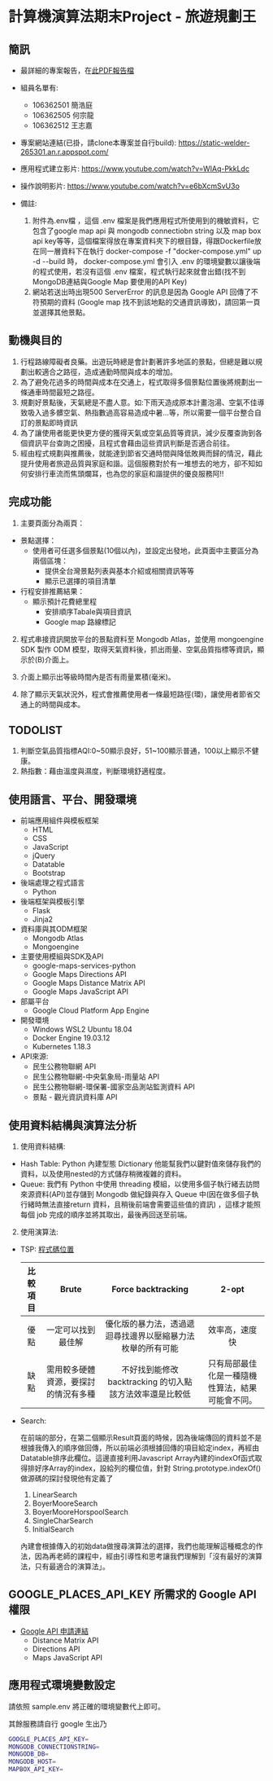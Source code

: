 # 計算機演算法期末Project - 旅遊規劃王

## 簡訊

- 最詳細的專案報告，在[此PDF報告檔](/期末報告_旅遊規劃王.pdf)

- 組員名單有:
  - 106362501 簡浩庭
  - 106362505 何宗龍
  - 106362512 王志嘉

- 專案網站連結(已掛，請clone本專案並自行build):
<https://static-welder-265301.an.r.appspot.com/>

- 應用程式建立影片:
<https://www.youtube.com/watch?v=WIAq-PkkLdc>

- 操作說明影片:
<https://www.youtube.com/watch?v=e6bXcmSvU3o>

- 備註:

  1. 附件為.env檔 ，這個 .env 檔案是我們應用程式所使用到的機敏資料，它包含了google map api 與 mongodb connectiobn string 以及 map box api key等等，這個檔案得放在專案資料夾下的根目錄，得跟Dockerfile放在同一層資料下在執行 docker-compose -f "docker-compose.yml" up -d --build 時， docker-compose.yml 會引入 .env 的環境變數以讓後端的程式使用，若沒有這個 .env 檔案，程式執行起來就會出錯(找不到MongoDB連結與Google Map 要使用的API Key)
  2. 網站若送出時出現500 ServerError 的訊息是因為 Google API 回傳了不符預期的資料 (Google map 找不到該地點的交通資訊導致)，請回第一頁並選擇其他景點。

## 動機與目的

1. 行程路線障礙者良藥。出遊玩時總是會計劃著許多地區的景點，但總是難以規劃出較適合之路徑，造成通勤時間與成本的增加。
2. 為了避免花過多的時間與成本在交通上，程式取得多個景點位置後將規劃出一條通車時間最短之路徑。
3. 規劃好景點後，天氣總是不盡人意。如:下雨天造成原本計畫泡湯、空氣不佳導致吸入過多髒空氣、熱指數過高容易造成中暑...等，所以需要一個平台整合自訂的景點即時資訊
4. 為了讓使用者能更快更方便的獲得天氣或空氣品質等資訊，減少反覆查詢到各個資訊平台查詢之困擾，且程式會藉由這些資訊判斷是否適合前往。
5. 經由程式規劃與推薦後，就能達到節省交通時間與降低敗興而歸的情況，藉此提升使用者旅遊品質與家庭和諧。這個服務對於有一堆想去的地方，卻不知如何安排行車流而焦頭爛耳，也為您的家庭和諧提供的優良服務阿!!

## 完成功能

1. 主要頁面分為兩頁：

- 景點選擇：
  - 使用者可任選多個景點(10個以內)，並設定出發地，此頁面中主要區分為兩個區塊：
    - 提供全台灣景點列表與基本介紹或相關資訊等等
    - 顯示已選擇的項目清單
- 行程安排推薦結果：
  - 顯示預計花費總里程
    - 安排順序Tabale與項目資訊
    - Google map 路線標記

2. 程式串接資訊開放平台的景點資料至 Mongodb Atlas，並使用 mongoengine SDK 製作 ODM 模型，取得天氣資料後，抓出雨量、空氣品質指標等資訊，顯示於(B)介面上。

3. 介面上顯示出等級時間內是否有雨量累積(毫米)。
4. 除了顯示天氣狀況外，程式會推薦使用者一條最短路徑(環)，讓使用者節省交通上的時間與成本。

## TODOLIST

1. 判斷空氣品質指標AQI:0~50顯示良好，51~100顯示普通，100以上顯示不健康。
2. 熱指數：藉由溫度與濕度，判斷環境舒適程度。

## 使用語言、平台、開發環境

- 前端應用組件與模板框架
  - HTML
  - CSS
  - JavaScript
  - jQuery
  - Datatable
  - Bootstrap
- 後端處理之程式語言
  - Python
- 後端框架與模板引擎
  - Flask
  - Jinja2
- 資料庫與其ODM框架
  - Mongodb Atlas
  - Mongoengine
- 主要使用模組與SDK及API
  - google-maps-services-python
  - Google Maps Directions API
  - Google Maps Distance Matrix API
  - Google Maps JavaScript API
- 部屬平台
  - Google Cloud Platform App Engine
- 開發環境
  - Windows WSL2 Ubuntu 18.04
  - Docker Engine 19.03.12
  - Kubernetes 1.18.3
- API來源:
  - 民生公務物聯網 API
  - 民生公務物聯網-中央氣象局-雨量站 API
  - 民生公務物聯網-環保署-國家空品測站監測資料 API
  - 景點 - 觀光資訊資料庫 API

## 使用資料結構與演算法分析

1. 使用資料結構:

- Hash Table: Python 內建型態 Dictionary 他能幫我們以鍵對值來儲存我們的資料，以及使用nested的方式儲存稍微複雜的資料。
- Queue: 我們有 Python 中使用 threading 模組，以使用多個子執行緒去訪問來源資料(API)並存儲到 Mongodb 做紀錄與存入 Queue 中(因在做多個子執行緒時無法直接return 資料，且稍後前端會需要這些值的資訊) ，這樣才能照每個 job 完成的順序並將其取出，最後再回送至前端。

2. 使用演算法:

- TSP: [程式碼位置](/backend/resource/RoutePlanning/TravelGraph.py)

  | 比較項目 | Brute | Force backtracking | 2-opt |
  | :-----: | :---: | :---------------: | :----: |
  | 優點 | 一定可以找到最佳解 | 優化版的暴力法，透過遞迴尋找邊界以壓縮暴力法枚舉的所有可能| 效率高，速度快
  | 缺點 | 需用較多硬體資源，要探討的情況有多種 | 不好找到能修改 backtracking 的切入點</br>該方法效率還是比較低 | 只有局部最佳化是一種隨機性算法，結果可能會不同。

- Search:

  在前端的部分，在第二個顯示Result頁面的時候，因為後端傳回的資料並不是根據我傳入的順序做回傳，所以前端必須根據回傳的項目給定index，再經由Datatable排序此欄位。這邊直接利用Javascript Array內建的indexOf函式取得排好序Array的index，設給列的欄位值，針對 String.prototype.indexOf() 做源碼的探討發現他有定義了

  1. LinearSearch
  2. BoyerMooreSearch
  3. BoyerMooreHorspoolSearch
  4. SingleCharSearch
  5. InitialSearch
  
  內建會根據傳入的初始data做搜尋演算法的選擇，我們也能理解這種概念的作法，因為再老師的課程中，經由引導性和思考讓我們理解到「沒有最好的演算法，只有最適合的演算法」。

## GOOGLE_PLACES_API_KEY 所需求的 Google API 權限

- [Google API 申請連結](https://console.developers.google.com/?hl=zh-tw)
  - Distance Matrix API
  - Directions API
  - Maps JavaScript API

## 應用程式環境變數設定

請依照 sample.env 將正確的環境變數代上即可。

其餘服務請自行 google 生出乃

```bash
GOOGLE_PLACES_API_KEY=
MONGODB_CONNECTIONSTRING=
MONGODB_DB=
MONGODB_HOST=
MAPBOX_API_KEY=
```
